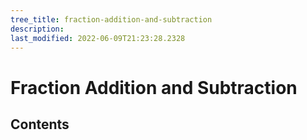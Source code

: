 ```yaml
---
tree_title: fraction-addition-and-subtraction
description: 
last_modified: 2022-06-09T21:23:28.2328
---
```


# Fraction Addition and Subtraction

## Contents
